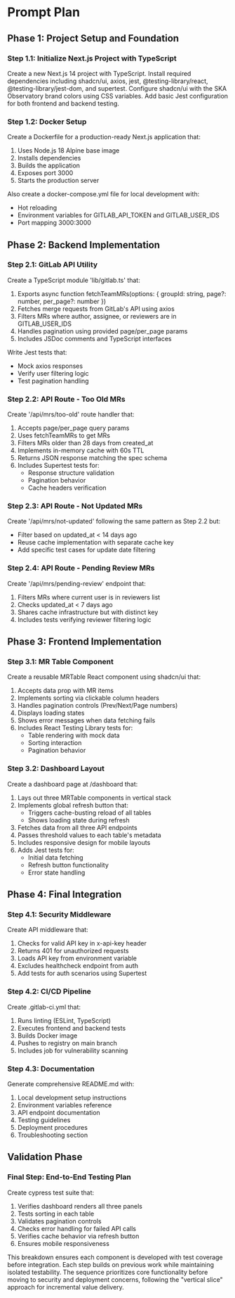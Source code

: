 # Prompt Plan

## Phase 1: Project Setup and Foundation

### Step 1.1: Initialize Next.js Project with TypeScript

Create a new Next.js 14 project with TypeScript. Install required dependencies including shadcn/ui, axios, jest, @testing-library/react, @testing-library/jest-dom, and supertest. Configure shadcn/ui with the SKA Observatory brand colors using CSS variables. Add basic Jest configuration for both frontend and backend testing.

### Step 1.2: Docker Setup

Create a Dockerfile for a production-ready Next.js application that:

1. Uses Node.js 18 Alpine base image
2. Installs dependencies
3. Builds the application
4. Exposes port 3000
5. Starts the production server

Also create a docker-compose.yml file for local development with:

- Hot reloading
- Environment variables for GITLAB_API_TOKEN and GITLAB_USER_IDS
- Port mapping 3000:3000

## Phase 2: Backend Implementation

### Step 2.1: GitLab API Utility

Create a TypeScript module 'lib/gitlab.ts' that:

1. Exports async function fetchTeamMRs(options: { groupId: string, page?: number, per_page?: number })
2. Fetches merge requests from GitLab's API using axios
3. Filters MRs where author, assignee, or reviewers are in GITLAB_USER_IDS
4. Handles pagination using provided page/per_page params
5. Includes JSDoc comments and TypeScript interfaces

Write Jest tests that:

- Mock axios responses
- Verify user filtering logic
- Test pagination handling

### Step 2.2: API Route - Too Old MRs

Create '/api/mrs/too-old' route handler that:

1. Accepts page/per_page query params
2. Uses fetchTeamMRs to get MRs
3. Filters MRs older than 28 days from created_at
4. Implements in-memory cache with 60s TTL
5. Returns JSON response matching the spec schema
6. Includes Supertest tests for:
   - Response structure validation
   - Pagination behavior
   - Cache headers verification

### Step 2.3: API Route - Not Updated MRs

Create '/api/mrs/not-updated' following the same pattern as Step 2.2 but:

- Filter based on updated_at < 14 days ago
- Reuse cache implementation with separate cache key
- Add specific test cases for update date filtering

### Step 2.4: API Route - Pending Review MRs

Create '/api/mrs/pending-review' endpoint that:

1. Filters MRs where current user is in reviewers list
2. Checks updated_at < 7 days ago
3. Shares cache infrastructure but with distinct key
4. Includes tests verifying reviewer filtering logic

## Phase 3: Frontend Implementation

### Step 3.1: MR Table Component

Create a reusable MRTable React component using shadcn/ui that:

1. Accepts data prop with MR items
2. Implements sorting via clickable column headers
3. Handles pagination controls (Prev/Next/Page numbers)
4. Displays loading states
5. Shows error messages when data fetching fails
6. Includes React Testing Library tests for:
   - Table rendering with mock data
   - Sorting interaction
   - Pagination behavior

### Step 3.2: Dashboard Layout

Create a dashboard page at /dashboard that:

1. Lays out three MRTable components in vertical stack
2. Implements global refresh button that:
   - Triggers cache-busting reload of all tables
   - Shows loading state during refresh
3. Fetches data from all three API endpoints
4. Passes threshold values to each table's metadata
5. Includes responsive design for mobile layouts
6. Adds Jest tests for:
   - Initial data fetching
   - Refresh button functionality
   - Error state handling

## Phase 4: Final Integration

### Step 4.1: Security Middleware

Create API middleware that:

1. Checks for valid API key in x-api-key header
2. Returns 401 for unauthorized requests
3. Loads API key from environment variable
4. Excludes healthcheck endpoint from auth
5. Add tests for auth scenarios using Supertest

### Step 4.2: CI/CD Pipeline

Create .gitlab-ci.yml that:

1. Runs linting (ESLint, TypeScript)
2. Executes frontend and backend tests
3. Builds Docker image
4. Pushes to registry on main branch
5. Includes job for vulnerability scanning

### Step 4.3: Documentation

Generate comprehensive README.md with:

1. Local development setup instructions
2. Environment variables reference
3. API endpoint documentation
4. Testing guidelines
5. Deployment procedures
6. Troubleshooting section

## Validation Phase

### Final Step: End-to-End Testing Plan

Create cypress test suite that:

1. Verifies dashboard renders all three panels
2. Tests sorting in each table
3. Validates pagination controls
4. Checks error handling for failed API calls
5. Verifies cache behavior via refresh button
6. Ensures mobile responsiveness

This breakdown ensures each component is developed with test coverage before integration. Each step builds on previous work while maintaining isolated testability. The sequence prioritizes core functionality before moving to security and deployment concerns, following the "vertical slice" approach for incremental value delivery.
